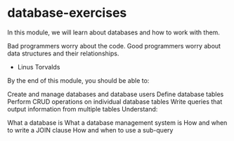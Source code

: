 # database-exercises

In this module, we will learn about databases and how to work with them.

Bad programmers worry about the code. Good programmers worry about data structures and their relationships.

- Linus Torvalds

By the end of this module, you should be able to:

Create and manage databases and database users
Define database tables
Perform CRUD operations on individual database tables
Write queries that output information from multiple tables
Understand:

What a database is
What a database management system is
How and when to write a JOIN clause
How and when to use a sub-query